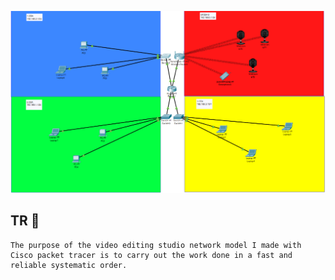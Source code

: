![Banner Photo](https://github.com/emrhanyalcin/Video-Editing-Studio-/blob/main/all.PNG)

## TR :pushpin:

```
The purpose of the video editing studio network model I made with Cisco packet tracer is to carry out the work done in a fast and reliable systematic order.
